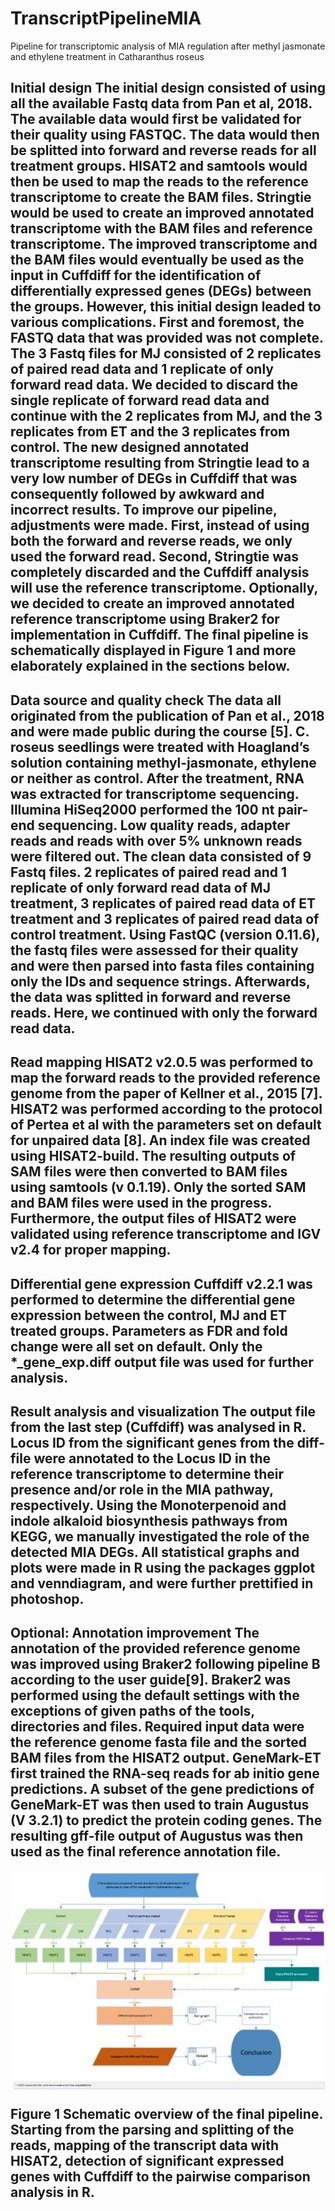 # TranscriptPipelineMIA
Pipeline for transcriptomic analysis of MIA regulation after methyl jasmonate and ethylene treatment in Catharanthus roseus

<h2>Initial design
The initial design consisted of using all the available Fastq data from Pan et al, 2018. The available data would first be validated for their quality using FASTQC. The data would then be splitted into forward and reverse reads for all treatment groups. HISAT2 and samtools would then be used to map the reads to the reference transcriptome to create the BAM files. Stringtie would be used to create an improved annotated transcriptome with the BAM files and reference transcriptome. The improved transcriptome and the BAM files would eventually be used as the input in Cuffdiff for the identification of differentially expressed genes (DEGs) between the groups. However, this initial design leaded to various complications. First and foremost, the FASTQ data that was provided was not complete.  The 3 Fastq files for MJ consisted of 2 replicates of paired read data and 1 replicate of only forward read data. We decided to discard the single replicate of forward read data and continue with the 2 replicates from MJ, and the 3 replicates from ET and the 3 replicates from control. The new designed annotated transcriptome resulting from Stringtie lead to a very low number of DEGs in Cuffdiff that was consequently followed by awkward and incorrect results. To improve our pipeline, adjustments were made. First, instead of using both the forward and reverse reads, we only used the forward read. Second, Stringtie was completely discarded and the Cuffdiff analysis will use the reference transcriptome. Optionally, we decided to create an improved annotated reference transcriptome using Braker2 for implementation in Cuffdiff. The final pipeline is schematically displayed in Figure 1 and more elaborately explained in the sections below. 
   
<h2>Data source and quality check
The data all originated from the publication of Pan et al., 2018 and were made public during the course [5]. C. roseus seedlings were treated with Hoagland’s solution containing methyl-jasmonate, ethylene or neither as control. After the treatment, RNA was extracted for transcriptome sequencing. Illumina HiSeq2000 performed the 100 nt pair-end sequencing. Low quality reads, adapter reads and reads with over 5% unknown reads were filtered out. The clean data consisted of 9 Fastq files. 2 replicates of paired read and 1 replicate of only forward read data of MJ treatment, 3 replicates of paired read data of ET treatment and 3 replicates of paired read data of control treatment. Using FastQC (version 0.11.6), the fastq files were assessed for their quality and were then parsed into fasta files containing only the IDs and sequence strings. Afterwards, the data was splitted in forward and reverse reads. Here, we continued with only the forward read data. 
   
<h2>Read mapping
HISAT2 v2.0.5 was performed to map the forward reads to the provided reference genome from the paper of Kellner et al., 2015 [7]. HISAT2 was performed according to the protocol of Pertea et al with the parameters set on default for unpaired data [8]. An index file was created using HISAT2-build. The resulting outputs of SAM files were then converted to BAM files using samtools (v 0.1.19). Only the sorted SAM and BAM files were used in the progress. Furthermore, the output files of HISAT2 were validated using reference transcriptome and IGV v2.4 for proper mapping.
   
<h2>Differential gene expression
Cuffdiff v2.2.1 was performed to determine the differential gene expression between the control, MJ and ET treated groups. Parameters as FDR and fold change were all set on default. Only the *_gene_exp.diff output file was used for further analysis.

<h2>Result analysis and visualization
The output file from the last step (Cuffdiff) was analysed in R. Locus ID from the significant genes from the diff-file were annotated to the Locus ID in the reference transcriptome to determine their presence and/or role in the MIA pathway, respectively. Using the Monoterpenoid and indole alkaloid biosynthesis pathways from KEGG, we manually investigated the role of the detected MIA DEGs. All statistical graphs and plots were made in R using the packages ggplot and venndiagram, and were further prettified in photoshop. 

<h2>Optional: Annotation improvement
The annotation of the provided reference genome was improved using Braker2 following pipeline B according to the user guide[9]. Braker2 was performed using the default settings with the exceptions of given paths of the tools, directories and files. Required input data were the reference genome fasta file and the sorted BAM files from the HISAT2 output. GeneMark-ET first trained the RNA-seq reads for ab initio gene predictions. A subset of the gene predictions of GeneMark-ET was then used to train Augustus (V 3.2.1) to predict the protein coding genes. The resulting gff-file output of Augustus was then used as the final reference annotation file.

   
![Screenshot](readme_images/Figure1.jpg)   
   
Figure 1 Schematic overview of the final pipeline. Starting from the parsing and splitting of the reads, mapping of the transcript data with HISAT2, detection of significant expressed genes with Cuffdiff to the pairwise comparison analysis in R.
